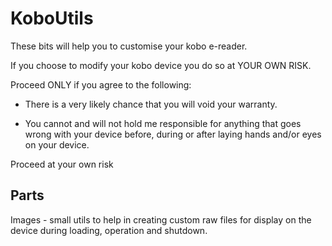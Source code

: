 KoboUtils
=========

These bits will help you to customise your kobo e-reader.


If you choose to modify your kobo device you do so at YOUR OWN RISK.

Proceed ONLY if you agree to the following:

* There is a very likely chance that you will void your warranty.

* You cannot and will not hold me responsible for anything that goes wrong with your device before, during or after laying hands and/or eyes on your device.

Proceed at your own risk




Parts
-----


Images - small utils to help in creating custom raw files for display on the device during loading, operation and shutdown.



